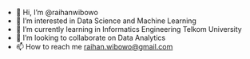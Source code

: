 - 👋 Hi, I’m @raihanwibowo
- 👀 I’m interested in Data Science and Machine Learning
- 🌱 I’m currently learning in Informatics Engineering Telkom University
- 💞️ I’m looking to collaborate on Data Analytics
- 📫 How to reach me raihan.wibowo@gmail.com

<!---
raihanwibowo/raihanwibowo is a ✨ special ✨ repository because its `README.md` (this file) appears on your GitHub profile.
You can click the Preview link to take a look at your changes.
--->
